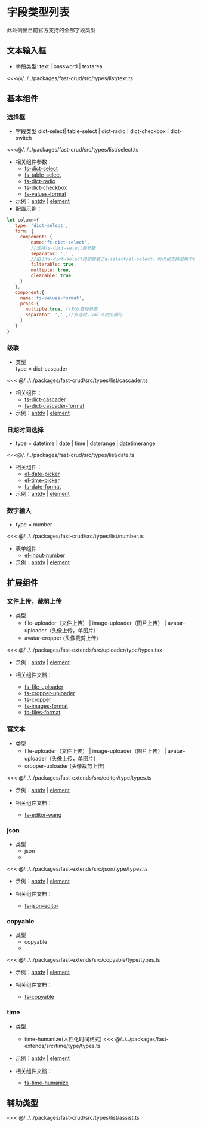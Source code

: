 # 字段类型列表

此处列出目前官方支持的全部字段类型

## 文本输入框
* 字段类型: text | password | textarea

<<<@/../../packages/fast-crud/src/types/list/text.ts

## 基本组件

### 选择框
* 字段类型 dict-select| table-select | dict-radio | dict-checkbox | dict-switch  
  
<<<@/../../packages/fast-crud/src/types/list/select.ts

* 相关组件参数：
    * [fs-dict-select](/api/components/crud/extends/fs-dict-select.md) 
    * [fs-table-select](/api/components/crud/extends/fs-table-select.md)
    * [fs-dict-radio](/api/components/crud/extends/fs-dict-radio.md)  
    * [fs-dict-checkbox](/api/components/crud/extends/fs-dict-checkbox)  
    * [fs-values-format](/api/components/crud/extends/fs-values-format)
* 示例：[antdv](http://fast-crud.docmirror.cn/antdv/#/crud/component/select) | [element](http://fast-crud.docmirror.cn/element/#/component/select)
* 配置示例：
```javascript
let column={
   type: 'dict-select',
   form: {
     component: {
         name:'fs-dict-select', 
         //支持fs-dict-select的参数，
         separator: ',' ,
         //由于fs-dict-select内部封装了a-select/el-select，所以也支持这两个组件的参数
         filterable: true,
         multiple: true,
         clearable: true
     }
   },
   component:{
     name:'fs-values-format',
     props:{
       multiple:true, //默认支持多选
       separator: ',' ,//多选时，value的分隔符
     }   
   }
}

```


### 级联

* 类型  
type = dict-cascader

<<< @/../../packages/fast-crud/src/types/list/cascader.ts

* 相关组件：
    * [fs-dict-cascader](/api/components/crud/extends/fs-dict-cascader.md)  
    * [fs-dict-cascader-format](/api/components/crud/extends/fs-dict-cascader-format.md)
* 示例：[antdv](http://fast-crud.docmirror.cn/antdv/#/crud/component/cascader) | [element](http://fast-crud.docmirror.cn/element/#/component/cascader)

### 日期时间选择
* type = datetime | date | time | daterange | datetimerange

<<<@/../../packages/fast-crud/src/types/list/date.ts

* 相关组件：
    * [el-date-picker](https://element-plus.gitee.io/#/zh-CN/component/date-picker#attributes)  
    * [el-time-picker](https://element-plus.gitee.io/#/zh-CN/component/time-picker)  
    * [fs-date-format](/api/components/crud/extends/fs-date-format)
* 示例：[antdv](http://fast-crud.docmirror.cn/antdv/#/crud/component/date) | [element](http://fast-crud.docmirror.cn/element/#/component/date)
 
   

### 数字输入
* type = number

<<< @/../../packages/fast-crud/src/types/list/number.ts

* 表单组件：
    * [el-input-number](https://element-plus.gitee.io/#zh-CN/component/input-number)
* 示例：[antdv](http://fast-crud.docmirror.cn/antdv/#/crud/component/number) | [element](http://fast-crud.docmirror.cn/element/#/component/number)
 

## 扩展组件

### 文件上传，裁剪上传
* 类型
    *  file-uploader（文件上传） | image-uploader（图片上传） | avatar-uploader（头像上传，单图片）  
    *  avatar-cropper (头像裁剪上传)
    
<<< @/../../packages/fast-extends/src/uploader/type/types.tsx
* 示例：[antdv](http://fast-crud.docmirror.cn/antdv/#/crud/component/uploader/form) | [element](http://fast-crud.docmirror.cn/element/#/component/uploader/form)

* 相关组件文档：
    * [fs-file-uploader](/api/components/extends/uploader/components/fs-file-uploader.md) 
    * [fs-cropper-uploader](/api/components/extends/uploader/components/fs-cropper-uploader.md) 
    * [fs-cropper](/api/components/extends/uploader/components/fs-cropper.md)  
    * [fs-images-format](/api/components/extends/uploader/components/fs-images-format.md)
    * [fs-files-format](/api/components/extends/uploader/components/fs-files-format.md)


### 富文本
* 类型
  *  file-uploader（文件上传） | image-uploader（图片上传） | avatar-uploader（头像上传，单图片）
  *  cropper-uploader (头像裁剪上传)

<<< @/../../packages/fast-extends/src/editor/type/types.ts
* 示例：[antdv](http://fast-crud.docmirror.cn/antdv/#/crud/component/editor) | [element](http://fast-crud.docmirror.cn/element/#/component/editor)

* 相关组件文档：
  * [fs-editor-wang](/api/components/extends/editor/components/fs-editor-wang/index.md)


### json
* 类型
  *  json
  * 
<<< @/../../packages/fast-extends/src/json/type/types.ts
* 示例：[antdv](http://fast-crud.docmirror.cn/antdv/#/crud/component/json) | [element](http://fast-crud.docmirror.cn/element/#/component/json)

* 相关组件文档：
  * [fs-json-editor](/api/components/extends/json/components/fs-json-editor.md)


### copyable
* 类型
  *  copyable
  * 
<<< @/../../packages/fast-extends/src/copyable/type/types.ts
* 示例：[antdv](http://fast-crud.docmirror.cn/antdv/#/crud/component/text) | [element](http://fast-crud.docmirror.cn/element/#/component/text)

* 相关组件文档：
  * [fs-copyable](/api/components/extends/copyable/components/fs-copyable.md)


### time
* 类型
  *  time-humanize(人性化时间格式)
<<< @/../../packages/fast-extends/src/time/type/types.ts
* 示例：[antdv](http://fast-crud.docmirror.cn/antdv/#/crud/component/date) | [element](http://fast-crud.docmirror.cn/element/#/component/date)

* 相关组件文档：
  * [fs-time-humanize](/api/components/extends/time/components/fs-time-humanize.md)



## 辅助类型

<<< @/../../packages/fast-crud/src/types/list/assist.ts

